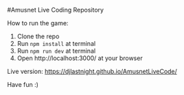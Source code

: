 #Amusnet Live Coding Repository

How to run the game:  
1. Clone the repo  
2. Run `npm install` at terminal  
3. Run `npm run dev` at terminal  
4. Open http://localhost:3000/ at your browser  

Live version: https://djlastnight.github.io/AmusnetLiveCode/  

Have fun :)